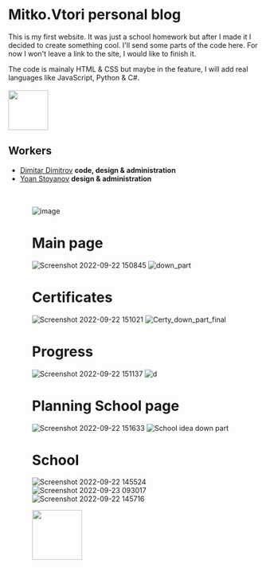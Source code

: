# Mitko.Vtori personal blog

This is my first website.
It was just a school homework but after I made it I decided to create something cool.
I'll send some parts of the code here.
For now I won't leave a link to the site, I would like to finish it.

The code is mainaly HTML & CSS but maybe in the feature, I will add real languages like JavaScript, Python & C#.
<br>
<br>
<a href="https://twitter.com/intent/tweet?url=https://github.com/MitkoVtori/Mitko.Vtori-personal-blog&text=This%20project%20is%20amazing!" target="_blank"><img src="https://img.shields.io/badge/-Tweet-0394F9?style=flat-square&logo=Twitter&logoColor=white" style="width: 80px;"/></a>

## Workers
<ul>
  <li>
    <a href="https://github.com/MitkoVtori">Dimitar Dimitrov</a> <strong>code, design & administration</strong>
  </li>
  <li>
  <a href="https://github.com/HackerstoyanovBG">Yoan Stoyanov</a> <strong>design & administration</strong>
<ul>
<br>
<br>

![image](https://user-images.githubusercontent.com/112943652/191708715-3fc79913-d457-4136-8ade-29352904b58a.png)


# Main page
![Screenshot 2022-09-22 150845](https://user-images.githubusercontent.com/112943652/191743458-06659a0f-46a1-4054-99cf-d89c6ab378ec.png)
![down_part](https://user-images.githubusercontent.com/112943652/191248370-c79a6018-e62e-48d8-96c5-fe948ddf348d.png)

# Certificates
![Screenshot 2022-09-22 151021](https://user-images.githubusercontent.com/112943652/191743596-4c51fd62-f1f0-435a-8d0e-1cae4294f4ad.png)
![Certy_down_part_final](https://user-images.githubusercontent.com/112943652/191248625-e73c61aa-76a9-448a-9327-57f248af39a7.png)

# Progress
![Screenshot 2022-09-22 151137](https://user-images.githubusercontent.com/112943652/191743702-2a939704-fb38-48e1-b193-781dbbd526dc.png)
![d](https://user-images.githubusercontent.com/112943652/191477006-43989e60-4570-4a4f-933e-0dea9b5dc3d0.png)

# Planning School page
![Screenshot 2022-09-22 151633](https://user-images.githubusercontent.com/112943652/191744724-d2d76039-d6f3-4760-97a6-4383d83002ca.png)
![School idea down part](https://user-images.githubusercontent.com/112943652/191744764-08067988-dc27-4088-9479-68db66ea6814.png)

# School
![Screenshot 2022-09-22 145524](https://user-images.githubusercontent.com/112943652/191744962-44e4a195-15dd-4b18-8516-42272f0b25b3.png)
![Screenshot 2022-09-23 093017](https://user-images.githubusercontent.com/112943652/191904285-710af8d4-87c2-43ed-81d8-d27b9278e200.png)
![Screenshot 2022-09-22 145716](https://user-images.githubusercontent.com/112943652/191745012-8dd0a3a8-d22d-43fe-b965-4926b7dc27df.png)



<a href="https://twitter.com/intent/tweet?url=https://github.com/MitkoVtori/Mitko.Vtori-personal-blog&text=This%20project%20is%20amazing!" target="_blank"><img src="https://img.shields.io/badge/-Tweet-0394F9?style=flat-square&logo=Twitter&logoColor=white" style="width: 100px;"/></a>
